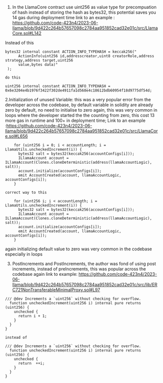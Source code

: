 1. In the LlamaCore contract use uint256 as value type for precompuation of hash instead of storing the hash as bytes32, this potential saves you 14 gas during deployment time
link to an example : https://github.com/code-423n4/2023-06-llama/blob/9d422c264b57657098c2784aa951852cad32e01c/src/LlamaCore.sol#L142 

Instead of this 
```
bytes32 internal constant ACTION_INFO_TYPEHASH = keccak256("
      ActionInfo(uint256 id,addresscreator,uint8 creatorRole,address strategy,address target,uint256 
      value,bytes data)"
 );

do this

uint256 internal constant ACTION_INFO_TYPEHASH = 0x6e3204e4b1976f3422f302de4911fa1d568e4c18612bdb60954f18d9775df54d;
```

2.Initialization of unused Variable: this was a very popular error from the developer across the codebase, by default variable in solidity are already zero by default, no need to initialise to zero again, this was very common in loops where the developer started the the counting from zero, this cost 13 more gas in runtime and 100+ in deployment time;
Link to an example :https://github.com/code-423n4/2023-06-llama/blob/9d422c264b57657098c2784aa951852cad32e01c/src/LlamaCore.sol#L656

```
    for (uint256 i = 0; i < accountLength; i = LlamaUtils.uncheckedIncrement(i)) {
      bytes32 salt = bytes32(keccak256(accountConfigs[i]));
      ILlamaAccount account = ILlamaAccount(Clones.cloneDeterministic(address(llamaAccountLogic), salt));
      account.initialize(accountConfigs[i]);
      emit AccountCreated(account, llamaAccountLogic, accountConfigs[i]);
    }

correct way to this 

    for (uint256 i; i < accountLength; i = LlamaUtils.uncheckedIncrement(i)) {
      bytes32 salt = bytes32(keccak256(accountConfigs[i]));
      ILlamaAccount account = ILlamaAccount(Clones.cloneDeterministic(address(llamaAccountLogic), salt));
      account.initialize(accountConfigs[i]);
      emit AccountCreated(account, llamaAccountLogic, accountConfigs[i]);
    }
```
again initializing default value to zero was very common in the codebase especially in loops

3. PostIncrements and PostIncrements, the author was fond of using post increments, instead of preIncrements, this was popular across the codebase again
link to example: https://github.com/code-423n4/2023-06-llama/blob/9d422c264b57657098c2784aa951852cad32e01c/src/lib/ERC721NonTransferableMinimalProxy.sol#L97
```
/// @dev Increments a `uint256` without checking for overflow.
  function uncheckedIncrement(uint256 i) internal pure returns (uint256) {
    unchecked {
      return i + 1;
    }
  }
}

instead of 

/// @dev Increments a `uint256` without checking for overflow.
  function uncheckedIncrement(uint256 i) internal pure returns (uint256) {
    unchecked {
      return  ++i;
    }
  }
}
```